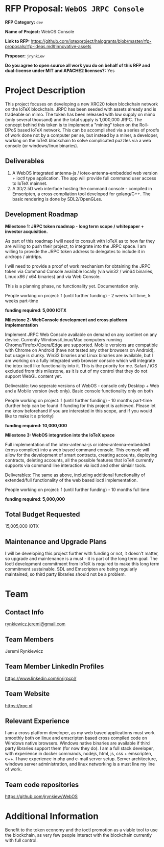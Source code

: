 # RFP Proposal: `WebOS JRPC Console`

**RFP Category:** `dev`

**Name of Project:** WebOS Console

**Link to RFP:** https://github.com/iotexproject/halogrants/blob/master/rfp-proposals/rfp-ideas.md#innovative-assets

**Proposer:** `jrynkiew`

**Do you agree to open source all work you do on behalf of this RFP and dual-license under MIT and APACHE2 licenses?:** Yes

# Project Description

This project focuses on developing a new XRC20 token blockchain network on the IoTeX blockchain. JRPC has been seeded with assets already and is tradeable on mimo. The token has been released with low supply on mimo (only several thousand) and the total supply is 1,000,000 JRPC. The concept behind this token is to implement a "mining" token on the Roll-DPoS based IoTeX network. This can be accomplished via a series of proofs of work done not by a computer per se, but instead by a miner, a developer, working on the IoTeX blockchain to solve complicated puzzles via a web console (or windows/linux binaries).

## Deliverables

1. A WebOS integrated antenna-js / iotex-antenna-embedded web version + ioctl type application. The app will provide full command user access to IoTeX mainnet.
2. A 3D/2.5D web interface hosting the command console - compiled in Emscripten, a cross compliation tool developed for golang/C++. The basic rendering is done by SDL2/OpenGLes.

## Development Roadmap

**Milestone 1: JRPC token roadmap - long term scope / whitepaper + investor acquisition.**

As part of this roadmap I will need to consult with IoTeX as to how far they are willing to push their project, to integrate into the JRPC space. I am willing to provide the JRPC token address to delegates to include it in airdrops / airdrips.

I will need to provide a proof of work mechanism for obtaining the JRPC token via Command Console available locally (via win32 / win64 binaries, Linux x86 / x64 binaries) and via Web Console.

This is a planning phase, no functionality yet. Documentation only.

People working on project: 1 (until further funding) - 2 weeks full time, 5 weeks part-time

**funding required: 5,000 IOTX**


**Milestone 2: WebConsole development and cross platform implementation** 

Implement JRPC Web Console available on demand on any continet on any device. Currently Windows/Linux/Mac computers running Chrome/Firefox/Opera/Edge are supported. Mobile versions are compatible with Chrome on Android (have not tested any other browsers on Android), but usage is clunky. Win32 binaries and Linux binaries are available, but I am working on a fully integrated web browser console which will integrate the iotex ioctl like functionality into it. This is the priority for me. Safari / iOS excluded from this milestone, as it is out of my control that they do not support WebGL content yet.

Deliverable: two seperate versions of WebOS - console only Desktop + Web and a Mobile version (web only). Basic console  functionality only on both

People working on project: 1 (until further funding) - 10 months part-time (further help can be found if funding for this project is achieved. Please let me know beforehand if you are interested in this scope, and if you would like to make it a priority)

**funding required: 10,000,000**


**Milestone 3: WebOS integration into the IoTeX space**

Full implementation of the iotex-antenna-js or iotex-antenna-embedded (cross compiled) into a web based command console. This console will allow for the development of smart contracts, creating accounts, deploying contracts, deleting accounts, all the possible features that IoTeX currently supports via command line interaction via ioctl and other simialr tools.

Deliverables: The same as above, including additional functionality of extended/full functionality of the web based ioctl implementation.

People working on project: 1 (until further funding) - 10 months full time

**funding required: 5,000,000**


## Total Budget Requested

15,005,000 IOTX

## Maintenance and Upgrade Plans

I will be developing this project further with funding or not, it doesn't matter, so upgrade and maintenance is a must - it is part of the long term goal. The Ioctl development commitment from IoTeX is required to make this long term commitment sustainable. SDL and Emscripten are being regularly maintained, so third party libraries should not be a problem.

# Team

## Contact Info

rynkiewicz.jeremi@gmail.com

## Team Members

Jeremi Rynkiewicz

## Team Member LinkedIn Profiles

https://www.linkedin.com/in/jrpcpl/

## Team Website

https://jrpc.pl

## Relevant Experience

I am a cross platform developer, as my web based applications must work smoothly both on linux and emscripten based cross compiled code on Windows native browsers. Windows native binaries are available if third party libraries support them (for now they do). I am a full stack developer, with experience in docker commands, nodejs, html, js, css + emscripten, c++.
I have experience in php and e-mail server setup. Server architecture, windows server administration, and linux networking is a must line my line of work.

## Team code repositories

https://github.com/jrynkiew/WebOS

# Additional Information

Benefit to the token economy and the ioctl promotion as a viable tool to use the blockchain, as very few people interact with the blockchain currently with full control.
